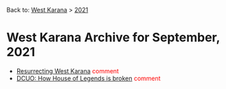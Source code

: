 Back to: [West Karana](/posts/westkarana.md) > [2021](/posts/2021/westkarana.md)
# West Karana Archive for September, 2021

* [Resurrecting West Karana](1797.md) <span style="color:red;">comment</span>
* [DCUO: How House of Legends is broken](1805.md) <span style="color:red;">comment</span>
